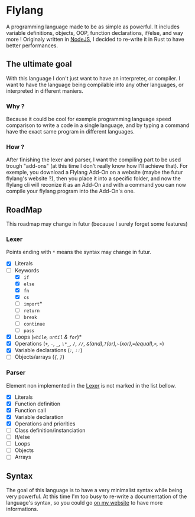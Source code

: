 # Flylang

A programming language made to be as simple as powerful.
It includes variable definitions, objects, OOP, function declarations, if/else, and way more !
Originaly written in [NodeJS](https://github.com/Flymeth/flylang-src), I decided to re-write it in Rust to have better performances.

## The ultimate goal

With this language I don't just want to have an interpreter, or compiler. I want to have the language being compilable into any other languages, or interpreted in different maniers.

### Why ?

Because it could be cool for exemple programming language speed comparison to write a code in a single language, and by typing a command have the exact same program in different languages.

### How ?

After finishing the lexer and parser, I want the compiling part to be used trough "add-ons" (at this time I don't really know how I'll achieve that).
For exemple, you download a Flylang Add-On on a website (maybe the futur flylang's website ?), then you place it into a specific folder, and now the flylang cli will reconize it as an Add-On and with a command you can now compile your flylang program into the Add-On's one.

## RoadMap

This roadmap may change in futur (because I surely forget some features)

### Lexer

Points ending with `*` means the syntax may change in futur.

- [x] Literals
- [ ] Keywords
  - [x] `if`
  - [x] `else`
  - [x] `fn`
  - [x] `cs`
  - [ ] `import`\*
  - [ ] `return`
  - [ ] `break`
  - [ ] `continue`
  - [ ] `pass`
- [x] Loops (_`while`, `until` & `for`_)\*
- [x] Operations (_`+`, `-`, `_`, `\*_`, `/`, `//`, `&`(and),`?`(or),`~`(xor),`=`(equal),`<`, `>`_)
- [x] Variable declarations (_`:`, `::`_)
- [ ] Objects/arrays (_`{`, `}`_)

### Parser

Element non implemented in the [Lexer](#lexer) is not marked in the list bellow.

- [x] Literals
- [x] Function definition
- [x] Function call
- [x] Variable declaration
- [x] Operations and priorities
- [ ] Class definition/instanciation
- [ ] If/else
- [ ] Loops
- [ ] Objects
- [ ] Arrays

## Syntax

The goal of this language is to have a very minimalist syntax while being very powerful.
At this time I'm too busy to re-write a documentation of the language's syntax, so you could go [on my website](https://johan-janin.com/portfolio?open=flylang) to have more informations.
